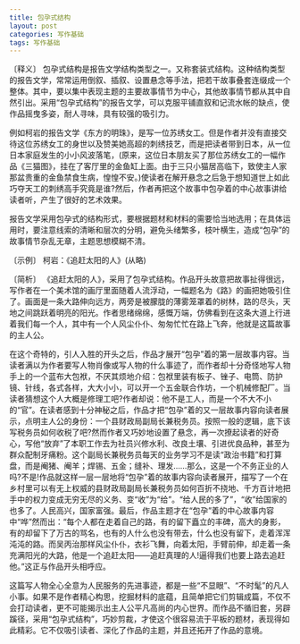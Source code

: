 ```yaml
---
title: 包孕式结构
layout: post
categories: 写作基础
tags: 写作基础
---
```


〔释义〕 包孕式结构是报告文学结构类型之一。又称套装式结构。这种结构类型的报告文学，常常运用倒叙、插叙、设置悬念等手法，把若干故事叠套连缀成一个整体。其中，要以集中表现主题的主要故事情节为中心，其他故事情节都从其中自然引出。采用“包孕式结构”的报告文学，可以克服平铺直叙和记流水帐的缺点，使作品摇曳多姿，耐人寻味，具有较强的吸引力。

例如柯岩的报告文学《东方的明珠》，是写一位苏绣女工。但是作者并没有直接交待这位苏绣女工的身世以及赞美她高超的刺绣技艺，而是把读者带到日本，从一位日本家庭发生的小小风波落笔，(原来，这位日本朋友买了那位苏绣女工的一幅作品《三猫图》，挂在了客厅里的金鱼缸上面。由于三只小猫居高临下，致使主人家那盆贵重的金鱼禁食生病，惶惶不安。)使读者在解开悬念之后急于想知道世上如此巧夺天工的刺绣高手究竟是谁?然后，作者再把这个故事中包孕着的中心故事讲给读者听，产生了很好的艺术效果。

报告文学采用包孕式的结构形式，要根据题材和材料的需要恰当地选用；在具体运用时，要注意线索的清晰和层次的分明，避免头绪繁多，枝叶横生，造成“包孕”的故事情节杂乱无章，主题思想模糊不清。

〔示例〕 柯岩：《追赶太阳的人》(从略)

〔简析〕 《追赶太阳的人》，采用了包孕式结构。作品开头故意把故事扯得很远，写作者在一个美术馆的画厅里面随着人流浮动，一幅题名为《路》的画把她吸引住了。画面是一条大路伸向远方，两旁是被朦胧的薄雾笼罩着的树林，路的尽头，天地之间跳跃着明亮的阳光。作者思绪绵绵，感慨万端，仿佛看到在这条大道上行进着我们每一个人，其中有一个人风尘仆仆、匆匆忙忙在路上飞奔，他就是这篇故事的主人公。

在这个奇特的，引人入胜的开头之后，作品才展开“包孕”着的第一层故事内容。当读者满以为作者要写人物肖像或写人物的什么事迹了，而作者却十分奇怪地写人物手上的一个蓝布大包袱，不厌其烦地介绍：包袱里装有板子、锉子、电筒、防护镜、针线，各式各样，大大小小，可以开一个五金联合作坊，一个机械修配厂。当读者猜想这个人大概是修理工吧?作者却说：他不是工人，而是一个不大不小的“官”。在读者感到十分神秘之后，作品才把“包孕”着的又一层故事内容向读者展示，点明主人公的身份：一个县财政局副局长兼税务员。按照一般的逻辑，底下该写税务员如何收税了吧?然而作者又巧妙地设置了悬念，再一次撩起读者的好奇心，写他“放弃”了本职工作去为社员兴修水利、改良土壤、引进优良品种，甚至为群众配制牙痛粉。这个副局长兼税务员每天的业务学习不是读“政治书籍”和打算盘，而是阉猪、阉羊；焊锡、五金；缝补、理发……那么，这是一个不务正业的人吗?不是!作品就这样一层一层地将“包孕”着的故事内容向读者展开，描写了一个在乡村里可以有无上权威的县财政局副局长兼税务员如何百折不挠地、千方百计地把手中的权力变成无穷无尽的义务、变“收”为“给”。“给人民的多了”，“收”给国家的也多了。人民高兴，国家富强。最后，作品主题才在“包孕”着的中心故事内容中“哗”然而出：“每个人都在走着自己的路，有的留下矗立的丰碑，高大的身影，有的却留下了万古的骂名，也有的人什么也没有带去，什么也没有留下，走着浑浑沌沌的路。而吴丙治那样风尘仆仆，衣衫飞舞，向着太阳，手臂前伸，却走着一条充满阳光的大路，他是一个追赶太阳——追赶真理的人!逼得我们也要上路去追赶他。”这正与作品开头相呼应。

这篇写人物全心全意为人民服务的先进事迹，都是一些“不显眼”、“不时髦”的凡人小事。如果不是作者精心构思，挖掘材料的底蕴，且简单把它们剪辑成篇，不仅不会打动读者，更不可能揭示出主人公平凡高尚的内心世界。而作品不循旧套，另辟蹊径，采用“包孕式结构”，巧妙剪裁，才使这个很容易流于平板的题材，表现得如此精彩。它不仅吸引读者、深化了作品的主题，并且还拓开了作品的意境。 